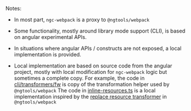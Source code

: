 Notes:

 - In most part, `ngc-webpack` is a proxy to `@ngtools/webpack`

 - Some functionality, mostly around library mode support (CLI),
 is based on angular experimental APIs.

  - In situations where angular APIs / constructs are not exposed,
  a local implementation is provided.

  - Local implementation are based on source code from the angular
  project, mostly with local modification for `ngc-webpack` logic but sometimes
  a complete copy.
  For example, the code in [cli/transformers/fw](#cli/transformers/fw) is copy
  of the transformation helper used by `@ngtools/webpack`
  The code in [inline-resources.ts](#cli/transformers/inline-resources.ts) is
  a local implementation inspired by the [replace resource transformer](https://github.com/angular/angular-cli/blob/master/packages/%40ngtools/webpack/src/transformers/replace_resources.ts) in `@ngtools/webpack`



